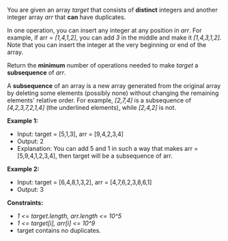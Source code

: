 You are given an array _target_ that consists of **distinct** integers and another integer array _arr_ that **can** have
duplicates.

In one operation, you can insert any integer at any position in _arr_. For example, if arr = _[1,4,1,2]_, you can add
_3_ in the middle and make it _[1,4,3,1,2]_. Note that you can insert the integer at the very beginning or end of the array.

Return the **minimum** number of operations needed to make _target_ a **subsequence** of _arr_.

A **subsequence** of an array is a new array generated from the original array by deleting some elements (possibly none)
without changing the remaining elements' relative order. For example, _[2,7,4]_ is a subsequence of _[4,2,3,7,2,1,4]_ 
(the underlined elements), while _[2,4,2]_ is not.

**Example 1:**

- Input: target = [5,1,3], arr = [9,4,2,3,4]
- Output: 2
- Explanation: You can add 5 and 1 in such a way that makes arr = [5,9,4,1,2,3,4], then target will be a subsequence of arr.

**Example 2:**

- Input: target = [6,4,8,1,3,2], arr = [4,7,6,2,3,8,6,1]
- Output: 3

**Constraints:**

- _1 <= target.length, arr.length <= 10^5_
- _1 <= target[i], arr[i] <= 10^9_
- target contains no duplicates.